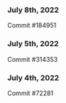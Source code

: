 ### July 8th, 2022

Commit #184951

### July 5th, 2022

Commit #314353


### July 4th, 2022

Commit #72281
